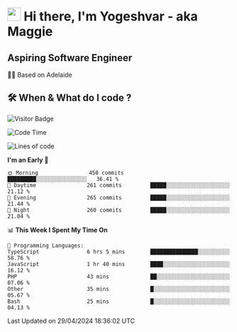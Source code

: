 <h1><img src="https://emojis.slackmojis.com/emojis/images/1531849430/4246/blob-sunglasses.gif?1531849430" width="30"/> Hi there, I'm Yogeshvar - aka Maggie</h1>

## Aspiring Software Engineer
🏂🏻  Based on Adelaide 

## 🛠 When & What do I code ?  

![Visitor Badge](https://visitor-badge.feriirawann.repl.co?username=yogeshvar&repo=yogeshvar&label=Visitors&style=plastic&color=%23457BFF&contentType=svg)

<!--START_SECTION:waka-->
![Code Time](http://img.shields.io/badge/Code%20Time-2%2C883%20hrs%2045%20mins-blue)

![Lines of code](https://img.shields.io/badge/From%20Hello%20World%20I%27ve%20Written-4.2%20million%20lines%20of%20code-blue)

**I'm an Early 🐤** 

```text
🌞 Morning                450 commits         █████████░░░░░░░░░░░░░░░░   36.41 % 
🌆 Daytime                261 commits         █████░░░░░░░░░░░░░░░░░░░░   21.12 % 
🌃 Evening                265 commits         █████░░░░░░░░░░░░░░░░░░░░   21.44 % 
🌙 Night                  260 commits         █████░░░░░░░░░░░░░░░░░░░░   21.04 % 
```


📊 **This Week I Spent My Time On** 

```text
💬 Programming Languages: 
TypeScript               6 hrs 5 mins        ███████████████░░░░░░░░░░   58.76 % 
JavaScript               1 hr 40 mins        ████░░░░░░░░░░░░░░░░░░░░░   16.12 % 
PHP                      43 mins             ██░░░░░░░░░░░░░░░░░░░░░░░   07.06 % 
Other                    35 mins             █░░░░░░░░░░░░░░░░░░░░░░░░   05.67 % 
Bash                     25 mins             █░░░░░░░░░░░░░░░░░░░░░░░░   04.13 % 
```


 Last Updated on 29/04/2024 18:36:02 UTC
<!--END_SECTION:waka-->
